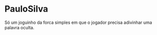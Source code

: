 # PauloSilva
Só  um joguinho da forca simples em que o jogador precisa adivinhar uma palavra oculta.
